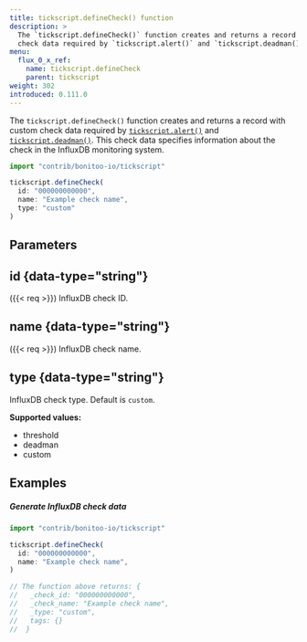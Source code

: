 ```yaml
---
title: tickscript.defineCheck() function
description: >
  The `tickscript.defineCheck()` function creates and returns a record with custom
  check data required by `tickscript.alert()` and `tickscript.deadman()`.
menu:
  flux_0_x_ref:
    name: tickscript.defineCheck
    parent: tickscript
weight: 302
introduced: 0.111.0
---
```


The `tickscript.defineCheck()` function creates and returns a record with custom check data required by
[`tickscript.alert()`](/flux/v0.x/stdlib/contrib/bonitoo-io/tickscript/alert/) and
[`tickscript.deadman()`](/flux/v0.x/stdlib/contrib/bonitoo-io/tickscript/deadman/).
This check data specifies information about the check in the InfluxDB monitoring system.

```js
import "contrib/bonitoo-io/tickscript"

tickscript.defineCheck(
  id: "000000000000",
  name: "Example check name",
  type: "custom"
)
```

## Parameters

## id {data-type="string"}
({{< req >}})
InfluxDB check ID.

## name {data-type="string"}
({{< req >}})
InfluxDB check name.

## type {data-type="string"}
InfluxDB check type.
Default is `custom`.

**Supported values:**

- threshold
- deadman
- custom

## Examples

##### Generate InfluxDB check data
```javascript
import "contrib/bonitoo-io/tickscript"

tickscript.defineCheck(
  id: "000000000000",
  name: "Example check name",
)

// The function above returns: {
//   _check_id: "000000000000",
//   _check_name: "Example check name",
//   _type: "custom",
//   tags: {}
//  }
```
